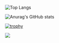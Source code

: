 ![Top Langs](https://github-readme-stats.vercel.app/api/top-langs/?username=shoober420&layout=compact&theme=default)

![Anurag's GitHub stats](https://github-readme-stats.vercel.app/api?username=shoober420&show_icons=true&theme=highcontrast)

[![trophy](https://github-profile-trophy.vercel.app/?username=shoober420&theme=onedark)](https://github.com/ryo-ma/github-profile-trophy)

![](https://komarev.com/ghpvc/?username=shoober420&color=green&style=plastic)
